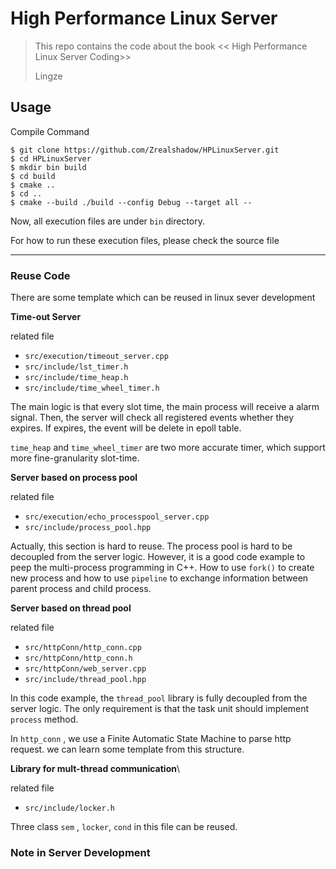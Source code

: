 # High Performance Linux Server

>This repo contains the code about the book << High Performance Linux Server Coding>>
>
>Lingze

## Usage

Compile Command

```shell
$ git clone https://github.com/Zrealshadow/HPLinuxServer.git
$ cd HPLinuxServer
$ mkdir bin build
$ cd build
$ cmake ..
$ cd ..
$ cmake --build ./build --config Debug --target all --
```

Now, all execution files are under `bin` directory.

For how to run these execution files, please check the source file 

---

### Reuse Code

There are some template which can be reused in linux sever development

**Time-out Server**

related file

- `src/execution/timeout_server.cpp`
- `src/include/lst_timer.h`
- `src/include/time_heap.h`
- `src/include/time_wheel_timer.h`

The main logic is that every slot time, the main process will receive a alarm signal. Then, the server will check all registered events whether they expires. If expires, the event will be delete in epoll table.

`time_heap` and `time_wheel_timer` are two more accurate timer, which support more fine-granularity slot-time.



**Server based on process pool**

related file

- `src/execution/echo_processpool_server.cpp`
- `src/include/process_pool.hpp`

Actually, this section is hard to reuse. The process pool is hard to be decoupled from the server logic. However, it is a good code example to peep the multi-process programming in C++. How to use `fork()` to create new process and how to use `pipeline` to exchange information between parent process and child process.



**Server based on thread pool**

related file

- `src/httpConn/http_conn.cpp`
- `src/httpConn/http_conn.h`
- `src/httpConn/web_server.cpp`
- `src/include/thread_pool.hpp`

In this code example, the `thread_pool` library is fully decoupled from the server logic. The only requirement is that the task unit should implement `process` method.

In `http_conn` , we use a Finite Automatic State Machine to parse http request. we can learn some template from this structure.



**Library for mult-thread communication**\

related file

- `src/include/locker.h`

Three class `sem` , `locker`, `cond` in this file can be reused.



### Note in Server Development